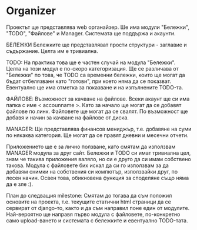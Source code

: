Organizer
=========

Проектът ще представлява web органайзер. Ше има модули "Бележки", "TODO", "Файлове" и Manager. Системата ще поддържа и акаунти. 

БЕЛЕЖКИ
Бележките ще представляват прости структури - заглавие и съдържание. Целта им е тривиална.

TODO:
На практика това ще е частен случай на модула "Бележки". Целта на този модул е по-скоро категоризация. Ще се различава от "Бележки" по това, че TODO са временни бележки, които ще могат да бъдат отбелязвани като "готови", при което няма да се показват. Евентуално ще има отметка за показване и на изпълнените TODO-та.

ФАЙЛОВЕ:
Възможност за качване на файлове. Всеки акаунт ще си има папка с име < accounname >. Като за начало ще могат да се добавят файлове по линк. Файловете ще могат да се свалят. По възможност ще добавя и начин за качване на файлове от диска.

MANAGER:
Ще представлява финансов мениджър, т.е. добавяне на суми по някаква категория. Ще могат да се правят дневни и месечни отчети.

Приложението ще е за лично ползване, като смятам да използвам MANAGER модула за друг сайт. Бележки и TODO си имат тривиална цел, знам че такива приложения валяло, но си е друго да си имам собствено такова. Модула с файловете бих искал да си го използвам за да добавям снимки на собствения си компютър, използвайки друг, по лесен начин. Освен това, обикновена функция за споделяне също няма да е зле :).

План до следващия milestone:
Смятам до тогава да съм положил основите на проекта, т.е. текущите статични html страници да се сервират от django-то, както и да съм направил поне един от модулите. Най-вероятно ще направя първо модула с файловете, по-конкретно само upload-ването и системата с бележките и евентуално TODO-тата.
